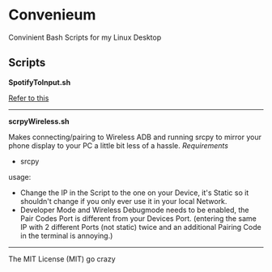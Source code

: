 # Convenieum
Convinient Bash Scripts for my Linux Desktop

## Scripts
**SpotifyToInput.sh**

[Refer to this](https://github.com/0xInstrumentarium/SpotifyAsInput)

---
**scrpyWireless.sh**

Makes connecting/pairing to Wireless ADB and running srcpy to mirror your phone display to your PC a little bit less of a hassle.
*Requirements*
- srcpy

usage:
- Change the IP in the Script to the one on your Device, it's Static so it shouldn't change if you only ever use it in your local Network.
- Developer Mode and Wireless Debugmode needs to be enabled, the Pair Codes Port is different from your Devices Port. (entering the same IP with 2 different Ports (not static) twice and an additional Pairing Code in the terminal is annoying.)

---

The MIT License (MIT) 
go crazy
